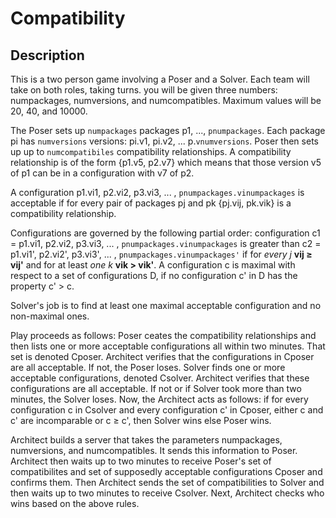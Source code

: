 # Compatibility

## Description

This is a two person game involving a Poser and a Solver. Each team will 
take on both roles, taking turns. you will be given three numbers: numpackages, 
numversions, and numcompatibles. 
Maximum values will be 20, 40, and 10000.

The Poser sets up `numpackages` packages p1, ..., `pnumpackages`. 
Each package pi has `numversions` versions: pi.v1, pi.v2, ... p.`vnumversions`. 
Poser then sets up up to `numcompatibiles` compatibility relationships. 
A compatibility relationship is of the form {p1.v5, p2.v7} which 
means that those version v5 of p1 can be in a configuration with v7 of p2.

A configuration p1.vi1, p2.vi2, p3.vi3, ... , `pnumpackages.vinumpackages` is 
acceptable if for every pair of packages pj and pk {pj.vij, pk.vik} is a 
compatibility relationship.

Configurations are governed by the following partial order: 
configuration c1 = p1.vi1, p2.vi2, p3.vi3, ... , `pnumpackages.vinumpackages` 
is greater than c2 = p1.vi1', p2.vi2', p3.vi3', ... , `pnumpackages.vinumpackages'`
if for *every j* **vij ≥ vij'** and for at least *one k* **vik > vik'**. 
A configuration c is maximal with respect to a set of configurations D, 
if no configuration c' in D has the property c' > c.

Solver's job is to find at least one maximal acceptable configuration 
and no non-maximal ones.

Play proceeds as follows: Poser ceates the compatibility relationships 
and then lists one or more acceptable configurations all within two minutes. 
That set is denoted Cposer. Architect verifies that the configurations in 
Cposer are all acceptable. If not, the Poser loses. Solver finds one or 
more acceptable configurations, denoted Csolver. Architect verifies 
that these configurations are all acceptable. If not or if Solver took 
more than two minutes, the Solver loses. Now, the Architect acts as follows: 
if for every configuration c in Csolver and every configuration c' in 
Cposer, either c and c' are incomparable or c ≥ c', then Solver wins 
else Poser wins.

Architect builds a server that takes the parameters numpackages, 
numversions, and numcompatibles. It sends this information to Poser. 
Architect then waits up to two minutes to receive Poser's set of 
compatibilites and set of supposedly acceptable configurations 
Cposer and confirms them. Then Architect sends the set of compatibilities 
to Solver and then waits up to two minutes to receive Csolver. Next, 
Architect checks who wins based on the above rules.